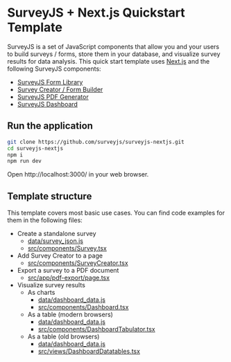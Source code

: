 # SurveyJS + Next.js Quickstart Template 

SurveyJS is a set of JavaScript components that allow you and your users to build surveys / forms, store them in your database, and visualize survey results for data analysis. This quick start template uses [Next.js](https://nextjs.org/) and the following SurveyJS components:

- [SurveyJS Form Library](https://surveyjs.io/form-library/documentation/overview)
- [Survey Creator / Form Builder](https://surveyjs.io/survey-creator/documentation/overview)
- [SurveyJS PDF Generator](https://surveyjs.io/pdf-generator/documentation/overview)
- [SurveyJS Dashboard](https://surveyjs.io/dashboard/documentation/overview)

## Run the application

```bash
git clone https://github.com/surveyjs/surveyjs-nextjs.git
cd surveyjs-nextjs
npm i
npm run dev
```

Open http://localhost:3000/ in your web browser.

## Template structure

This template covers most basic use cases. You can find code examples for them in the following files:

- Create a standalone survey
  - [data/survey_json.js](data/survey_json.js)
  - [src/components/Survey.tsx](src/components/Survey.tsx)
- Add Survey Creator to a page
  - [src/components/SurveyCreator.tsx](src/components/SurveyCreator.tsx)
- Export a survey to a PDF document
  - [src/app/pdf-export/page.tsx](src/app/pdf-export/page.tsx)
- Visualize survey results
  - As charts
    - [data/dashboard_data.js](data/dashboard_data.js)
    - [src/components/Dashboard.tsx](src/components/Dashboard.tsx)
  - As a table (modern browsers)
    - [data/dashboard_data.js](data/dashboard_data.js)
    - [src/components/DashboardTabulator.tsx](src/components/DashboardTabulator.tsx)
  - As a table (old browsers)
    - [data/dashboard_data.js](data/dashboard_data.js)
    - [src/views/DashboardDatatables.tsx](src/components/DashboardDatatables.tsx)